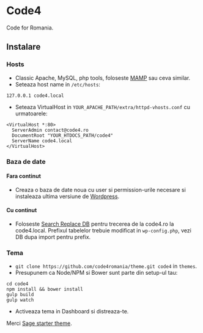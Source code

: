 # Code4

Code for Romania.

## Instalare

### Hosts
- Classic Apache, MySQL, php tools, foloseste [MAMP](https://www.mamp.info/en/) sau ceva similar.
- Seteaza host name in `/etc/hosts`:
```
127.0.0.1 code4.local
```
- Seteaza VirtualHost in  `YOUR_APACHE_PATH/extra/httpd-vhosts.conf` cu urmatoarele:
```
<VirtualHost *:80>
  ServerAdmin contact@code4.ro
  DocumentRoot "YOUR_HTDOCS_PATH/code4"
  ServerName code4.local
</VirtualHost>
```

### Baza de date
#### Fara continut
- Creaza o baza de date noua cu user si permission-urile necesare si instaleaza ultima versiune de [Wordpress](https://wordpress.org/download/).

#### Cu continut
- Foloseste [Search Replace DB](https://interconnectit.com/products/search-and-replace-for-wordpress-databases/) pentru trecerea de la code4.ro la code4.local. Prefixul tabelelor trebuie modificat in `wp-config.php`, vezi DB dupa import pentru prefix.

### Tema
- `git clone https://github.com/code4romania/theme.git code4` in `themes`.
- Presupunem ca Node/NPM si Bower sunt parte din setup-ul tau:
```
cd code4
npm install && bower install
gulp build
gulp watch
```
- Activeaza tema in Dashboard si distreaza-te.

Merci [Sage starter theme](Sage.md).
